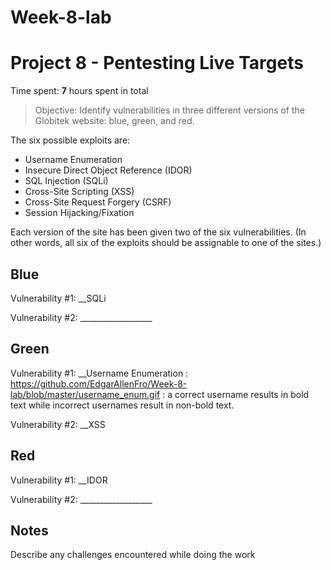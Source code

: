 # Week-8-lab
# Project 8 - Pentesting Live Targets

Time spent: **7** hours spent in total

> Objective: Identify vulnerabilities in three different versions of the Globitek website: blue, green, and red.

The six possible exploits are:
* Username Enumeration
* Insecure Direct Object Reference (IDOR)
* SQL Injection (SQLi)
* Cross-Site Scripting (XSS)
* Cross-Site Request Forgery (CSRF)
* Session Hijacking/Fixation

Each version of the site has been given two of the six vulnerabilities. (In other words, all six of the exploits should be assignable to one of the sites.)

## Blue

Vulnerability #1: __SQLi

Vulnerability #2: __________________


## Green

Vulnerability #1: __Username Enumeration : https://github.com/EdgarAllenFro/Week-8-lab/blob/master/username_enum.gif : a correct username results in bold text while incorrect usernames result in non-bold text.

Vulnerability #2: __XSS


## Red

Vulnerability #1: __IDOR

Vulnerability #2: __________________


## Notes

Describe any challenges encountered while doing the work
